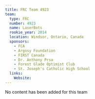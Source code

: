 ```yaml
---
title: FRC Team 4923
team:
  type: FRC
  number: 4923
  name: LaserBots
  rookie_year: 2014
  location: Windsor, Ontario, Canada
  sponsors:
    - FCA
    - Argosy Foundation
    - FIRST Canada
    - Dr. Anthony Prsa
    - Forest Glade Optimist Club
    - St. Joseph's Catholic High School
  links:
    Website: 
---
```

No content has been added for this team